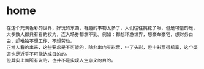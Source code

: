 # home
    在这个充满色彩的世界，好玩的东西，有趣的事物太多了，人们往往挑花了眼，但是可惜的是，大多数人都只有看的权力，连入场券都拿不到。例如：都想环游世界，想豪车豪宅，想财务自由，却唯独不想工作，不想劳动。
    正常人看的出来，这些要求是不可能的，除非出门买彩票，中了头彩，但中彩票得机率，这个渠道也是近乎不可能达成目的的。
    但其实上面所有说的，也并不是实现人生意义的目的。
